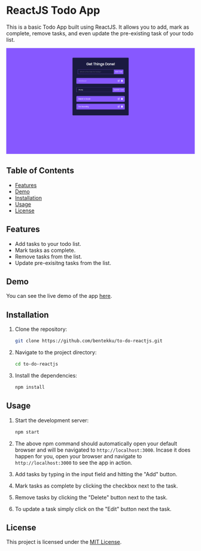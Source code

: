 # ReactJS Todo App

This is a basic Todo App built using ReactJS. It allows you to add, mark as complete,  remove tasks, and even update the pre-existing task of your todo list.

![Todo App Screenshot](screenshot.png)

## Table of Contents

- [Features](#features)
- [Demo](#demo)
- [Installation](#installation)
- [Usage](#usage)
- [License](#license)

## Features

- Add tasks to your todo list.
- Mark tasks as complete.
- Remove tasks from the list.
- Update pre-exisitng tasks from the list.

## Demo

You can see the live demo of the app [here](https://bentekku.github.io/to-do-reactjs/).

## Installation

1. Clone the repository:

   ```bash
   git clone https://github.com/bentekku/to-do-reactjs.git
   ```

2. Navigate to the project directory:

   ```bash
   cd to-do-reactjs
   ```

3. Install the dependencies:

   ```bash
   npm install
   ```

## Usage

1. Start the development server:

   ```bash
   npm start
   ```

2. The above npm command should automatically open your default browser and will be navigated to `http://localhost:3000`. Incase it does happen for you, open your browser and navigate to `http://localhost:3000` to see the app in action.

3. Add tasks by typing in the input field and hitting the "Add" button.

4. Mark tasks as complete by clicking the checkbox next to the task.

5. Remove tasks by clicking the "Delete" button next to the task.

6. To update a task simply click on the "Edit" button next the task.

## License

This project is licensed under the [MIT License](LICENSE).